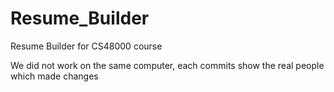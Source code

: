 # Resume_Builder
Resume Builder for CS48000 course

We did not work on the same computer, each commits show the real people which made changes
